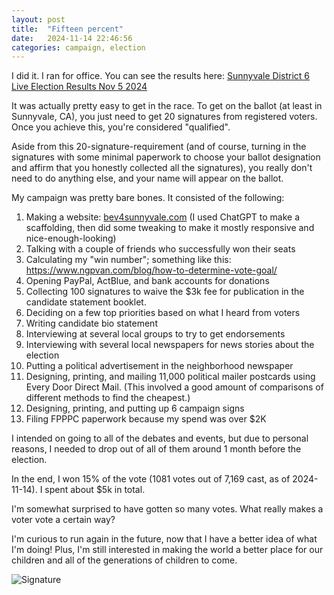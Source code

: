 ```yaml
---
layout: post
title:  "Fifteen percent"
date:   2024-11-14 22:46:56
categories: campaign, election
---
```


I did it. I ran for office. You can see the results here: <a href="https://results.enr.clarityelections.com/CA/Santa_Clara/122582/web.345435/#/detail/80">Sunnyvale District 6 Live Election Results Nov 5 2024</a>

It was actually pretty easy to get in the race. To get on the ballot (at least in Sunnyvale, CA), you just need to get 20 signatures from registered voters. Once you achieve this, you're considered "qualified".

Aside from this 20-signature-requirement (and of course, turning in the signatures with some minimal paperwork to choose your ballot designation and affirm that you honestly collected all the signatures), you really don't need to do anything else, and your name will appear on the ballot.

My campaign was pretty bare bones. It consisted of the following:

1. Making a website: <a href="bev4sunnyvale.com">bev4sunnyvale.com</a> (I used ChatGPT to make a scaffolding, then did some tweaking to make it mostly responsive and nice-enough-looking)
1. Talking with a couple of friends who successfully won their seats
1. Calculating my "win number"; something like this: <a href="https://www.ngpvan.com/blog/how-to-determine-vote-goal/">https://www.ngpvan.com/blog/how-to-determine-vote-goal/</a>
1. Opening PayPal, ActBlue, and bank accounts for donations
1. Collecting 100 signatures to waive the $3k fee for publication in the candidate statement booklet.
1. Deciding on a few top priorities based on what I heard from voters
1. Writing candidate bio statement
1. Interviewing at several local groups to try to get endorsements
1. Interviewing with several local newspapers for news stories about the election
1. Putting a political advertisement in the neighborhood newspaper 
1. Designing, printing, and mailing 11,000 political mailer postcards using Every Door Direct Mail. (This involved a good amount of comparisons of different methods to find the cheapest.)
1. Designing, printing, and putting up 6 campaign signs
1. Filing FPPPC paperwork because my spend was over $2K

I intended on going to all of the debates and events, but due to personal reasons, I needed to drop out of all of them around 1 month before the election.

In the end, I won 15% of the vote (1081 votes out of 7,169 cast, as of 2024-11-14). I spent about $5k in total.

I'm somewhat surprised to have gotten so many votes. What really makes a voter vote a certain way?

I'm curious to run again in the future, now that I have a better idea of what I'm doing! Plus, I'm still interested in making the world a better place for our children and all of the generations of children to come.


![Signature]({{site.url}}/assets/clear_whale.png)